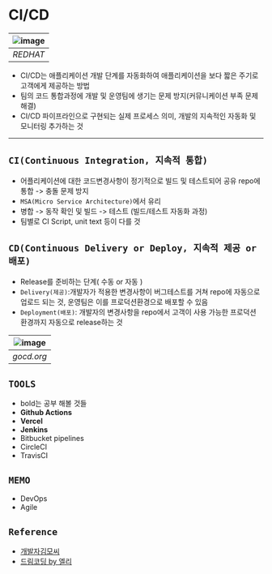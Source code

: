 # CI/CD


|![image](https://img1.daumcdn.net/thumb/R1280x0/?scode=mtistory2&fname=https%3A%2F%2Fblog.kakaocdn.net%2Fdn%2Fb3WY5f%2FbtqI5zz0OUH%2FN5KhjwQ3SP9nYplyZrXuVK%2Fimg.png)|
|:--:|
| *REDHAT* |
- CI/CD는 애플리케이션 개발 단계를 자동화하여 애플리케이션을 보다 짧은 주기로 고객에게 제공하는 방법
- 팀의 코드 통합과정에 개발 및 운영팀에 생기는 문제 방지(커뮤니케이션 부족 문제 해결)
- CI/CD 파이프라인으로 구현되는 실제 프로세스 의미, 개발의 지속적인 자동화 및 모니터링 추가하는 것
***

## `CI(Continuous Integration, 지속적 통합)`

- 어플리케이션에 대한 코드변경사항이 정기적으로 빌드 및 테스트되어 공유 repo에 통합 -> 충돌 문제 방지
- `MSA(Micro Service Architecture)`에서 유리
- 병합 -> 동작 확인 및 빌드 -> 테스트 (빌드/테스트 자동화 과정)
- 팀별로 CI Script, unit text 등이 다를 것


## `CD(Continuous Delivery or Deploy, 지속적 제공 or 배포)`
- Release를 준비하는 단계( 수동 or 자동 )
- `Delivery(제공)`:개발자가 적용한 변경사항이 버그테스트를 거쳐 repo에 자동으로 업로드 되는 것, 운영팀은 이를 프로덕션환경으로 배포할 수 있음
- `Deployment(배포)`: 개발자의 변경사항을 repo에서 고객이 사용 가능한 프로덕션 환경까지 자동으로 release하는 것

|![image](https://img1.daumcdn.net/thumb/R1280x0/?scode=mtistory2&fname=https%3A%2F%2Fblog.kakaocdn.net%2Fdn%2FeeSLmu%2FbtqI9pXqCN8%2FiIopSPh3KSK1SwhRjkWPf1%2Fimg.png)|
|:--:|
| *gocd.org* |

## `TOOLS`
- bold는 공부 해볼 것들
- **Github Actions**
- **Vercel**
- **Jenkins**
- Bitbucket pipelines
- CircleCI
- TravisCI

## `MEMO`
  - DevOps
  - Agile

## `Reference`
- [개발자김모씨](https://artist-developer.tistory.com/24)
- [드림코딩 by 엘리](https://www.youtube.com/watch?v=0Emq5FypiMM)